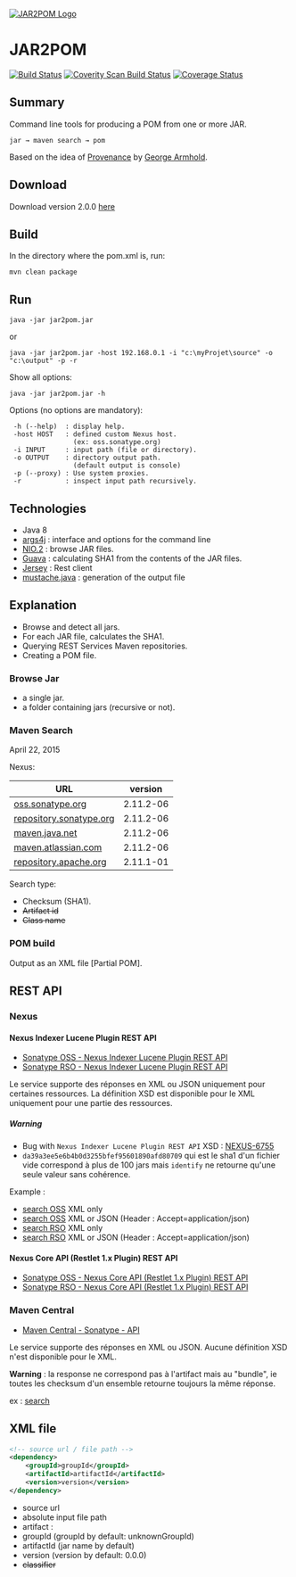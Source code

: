
[![JAR2POM Logo](https://github.com/ldez/jar2pom/blob/master/jar2pom-medium.png)](https://github.com/ldez/jar2pom)


# JAR2POM

[![Build Status](https://travis-ci.org/ldez/jar2pom.svg?branch=master)](https://travis-ci.org/ldez/jar2pom) 
[![Coverity Scan Build Status](https://scan.coverity.com/projects/2805/badge.svg)](https://scan.coverity.com/projects/2805)
[![Coverage Status](https://coveralls.io/repos/ldez/jar2pom/badge.png)](https://coveralls.io/r/ldez/jar2pom)


## Summary

Command line tools for producing a POM from one or more JAR.

    jar → maven search → pom

Based on the idea of [Provenance](https://github.com/armhold/Provenance) by [George Armhold](http://armhold.com).


## Download

Download version 2.0.0 [here](https://github.com/ldez/jar2pom/releases/download/jar2pom-parent-2.0.0/jar2pom.jar)


## Build

In the directory where the pom.xml is, run:

```shell
mvn clean package
```


## Run

```shell
java -jar jar2pom.jar
```

or

```shell
java -jar jar2pom.jar -host 192.168.0.1 -i "c:\myProjet\source" -o "c:\output" -p -r
```

Show all options:

```shell
java -jar jar2pom.jar -h
```

Options (no options are mandatory):

     -h (--help)  : display help.
     -host HOST   : defined custom Nexus host.
                    (ex: oss.sonatype.org)
     -i INPUT     : input path (file or directory).
     -o OUTPUT    : directory output path.
                    (default output is console)
     -p (--proxy) : Use system proxies.
     -r           : inspect input path recursively.


## Technologies

- Java 8
- [args4j](https://github.com/kohsuke/args4j) : interface and options for the command line
- [NIO.2](http://docs.oracle.com/javase/tutorial/essential/io/fileio.html) : browse JAR files.
- [Guava](https://code.google.com/p/guava-libraries) : calculating SHA1 from the contents of the JAR files.
- [Jersey](https://jersey.java.net/) : Rest client
- [mustache.java](https://github.com/spullara/mustache.java) : generation of the output file


## Explanation

- Browse and detect all jars.
- For each JAR file, calculates the SHA1.
- Querying REST Services Maven repositories.
- Creating a POM file.

### Browse Jar

- a single jar.
- a folder containing jars (recursive or not).


### Maven Search

April 22, 2015

Nexus:

| URL                                                        | version   |
|------------------------------------------------------------|-----------|
| [oss.sonatype.org](https://oss.sonatype.org)               | 2.11.2-06 |
| [repository.sonatype.org](https://repository.sonatype.org) | 2.11.2-06 |
| [maven.java.net](https://maven.java.net)                   | 2.11.2-06 |
| [maven.atlassian.com](https://maven.atlassian.com)         | 2.11.2-06 |
| [repository.apache.org](https://repository.apache.org)     | 2.11.1-01 |

Search type:

- Checksum (SHA1).
- ~~Artifact id~~
- ~~Class name~~

### POM build

Output as an XML file [Partial POM].


## REST API

### Nexus

#### Nexus Indexer Lucene Plugin REST API

- [Sonatype OSS - Nexus Indexer Lucene Plugin REST API](https://oss.sonatype.org/nexus-indexer-lucene-plugin/default/docs/index.html)
- [Sonatype RSO - Nexus Indexer Lucene Plugin REST API](https://repository.sonatype.org/nexus-indexer-lucene-plugin/default/docs/index.html)

Le service supporte des réponses en XML ou JSON uniquement pour certaines ressources.
La définition XSD est disponible pour le XML uniquement pour une partie des ressources.

##### Warning

- Bug with `Nexus Indexer Lucene Plugin REST API` XSD : [NEXUS-6755](https://issues.sonatype.org/browse/NEXUS-6755)
- `da39a3ee5e6b4b0d3255bfef95601890afd80709` qui est le sha1 d'un fichier vide correspond à plus de 100 jars mais `identify` ne retourne qu'une seule valeur sans cohérence.

Example :

- [search OSS](https://oss.sonatype.org/service/local/lucene/search?sha1=35379fb6526fd019f331542b4e9ae2e566c57933) XML only
- [search OSS](https://oss.sonatype.org/service/local/identify/sha1/35379fb6526fd019f331542b4e9ae2e566c57933) XML or JSON (Header : Accept=application/json)
- [search RSO](https://repository.sonatype.org/service/local/lucene/search?sha1=35379fb6526fd019f331542b4e9ae2e566c57933) XML only
- [search RSO](https://repository.sonatype.org/service/local/identify/sha1/35379fb6526fd019f331542b4e9ae2e566c57933) XML or JSON (Header : Accept=application/json)

#### Nexus Core API (Restlet 1.x Plugin) REST API

- [Sonatype OSS - Nexus Core API (Restlet 1.x Plugin) REST API](https://oss.sonatype.org/nexus-restlet1x-plugin/default/docs/index.html)
- [Sonatype RSO - Nexus Core API (Restlet 1.x Plugin) REST API](https://repository.sonatype.org/nexus-restlet1x-plugin/default/docs/index.html)

### Maven Central

- [Maven Central - Sonatype - API](http://search.maven.org/#api)

Le service supporte des réponses en XML ou JSON.
Aucune définition XSD n'est disponible pour le XML.

**Warning** : la response ne correspond pas à l'artifact mais au "bundle", ie toutes les checksum d'un ensemble retourne toujours la même réponse.

ex : [search](http://search.maven.org/solrsearch/select?q=1:"35379fb6526fd019f331542b4e9ae2e566c57933"&rows=20&wt=json)


## XML file

```xml
<!-- source url / file path -->
<dependency>
    <groupId>groupId</groupId>
    <artifactId>artifactId</artifactId>
    <version>version</version>
</dependency>
```

- source url
- absolute input file path
- artifact :
 - groupId (groupId by default: unknownGroupId)
 - artifactId (jar name by default)
 - version (version by default: 0.0.0)
 - ~~classifier~~

